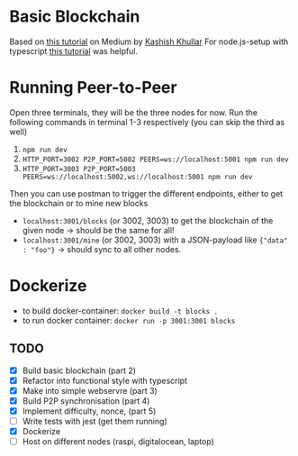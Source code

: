 # Basic Blockchain

Based on [this tutorial](https://medium.com/coinmonks/implementing-blockchain-and-cryptocurrency-with-pow-consensus-algorithm-part-1-545fb32be0c2) on Medium by [Kashish Khullar](https://medium.com/@kashishkhullar)
For node.js-setup with typescript [this tutorial](https://khalilstemmler.com/blogs/typescript/node-starter-project/) was helpful.


# Running Peer-to-Peer
Open three terminals, they will be the three nodes for now. Run the following commands in terminal 1-3 respectively (you can skip the third as well)

1. `npm run dev`
2. `HTTP_PORT=3002 P2P_PORT=5002 PEERS=ws://localhost:5001 npm run dev`
3. `HTTP_PORT=3003 P2P_PORT=5003 PEERS=ws://localhost:5002,ws://localhost:5001 npm run dev`

Then you can use postman to trigger the different endpoints, either to get the blockchain or to mine new blocks
- `localhost:3001/blocks` (or 3002, 3003) to get the blockchain of the given node -> should be the same for all!
- `localhost:3001/mine` (or 3002, 3003) with a JSON-payload like `{"data" : "foo"}` -> should sync to all other nodes.
  
# Dockerize
- to build docker-container: `docker build -t blocks .`
- to run docker container: `docker run -p 3001:3001 blocks`


## TODO
- [x] Build basic blockchain (part 2) 
- [x] Refactor into functional style with typescript
- [x] Make into simple webservre (part 3)
- [x] Build P2P synchronisation (part 4)
- [x] Implement difficulty, nonce, (part 5)
- [ ] Write tests with jest (get them running)
- [x] Dockerize
- [ ] Host on different nodes (raspi, digitalocean, laptop)
